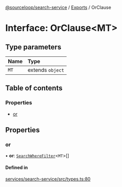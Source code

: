 [@sourceloop/search-service](../README.md) / [Exports](../modules.md) / OrClause

# Interface: OrClause<MT\>

## Type parameters

| Name | Type |
| :------ | :------ |
| `MT` | extends `object` |

## Table of contents

### Properties

- [or](OrClause.md#or)

## Properties

### or

• **or**: [`SearchWhereFilter`](../modules.md#searchwherefilter)<`MT`\>[]

#### Defined in

[services/search-service/src/types.ts:80](https://github.com/sourcefuse/loopback4-microservice-catalog/blob/93a7f917/services/search-service/src/types.ts#L80)
